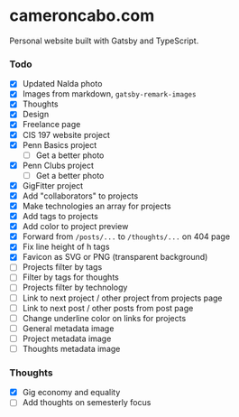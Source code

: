 # cameroncabo.com

Personal website built with Gatsby and TypeScript.

### Todo

- [x] Updated Nalda photo
- [x] Images from markdown, `gatsby-remark-images`
- [x] Thoughts
- [x] Design
- [x] Freelance page
- [x] CIS 197 website project
- [x] Penn Basics project
  - [ ] Get a better photo
- [x] Penn Clubs project
  - [ ] Get a better photo
- [x] GigFitter project
- [x] Add "collaborators" to projects
- [x] Make technologies an array for projects
- [x] Add tags to projects
- [x] Add color to project preview
- [x] Forward from `/posts/...` to `/thoughts/...` on 404 page
- [x] Fix line height of h tags
- [x] Favicon as SVG or PNG (transparent background)
- [ ] Projects filter by tags
- [ ] Filter by tags for thoughts
- [ ] Projects filter by technology
- [ ] Link to next project / other project from projects page
- [ ] Link to next post / other posts from post page
- [ ] Change underline color on links for projects
- [ ] General metadata image
- [ ] Project metadata image
- [ ] Thoughts metadata image

### Thoughts

- [x] Gig economy and equality
- [ ] Add thoughts on semesterly focus
